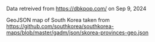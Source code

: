 Data retreived from https://dbkpop.com/ on Sep 9, 2024

GeoJSON map of South Korea taken from https://github.com/southkorea/southkorea-maps/blob/master/gadm/json/skorea-provinces-geo.json
